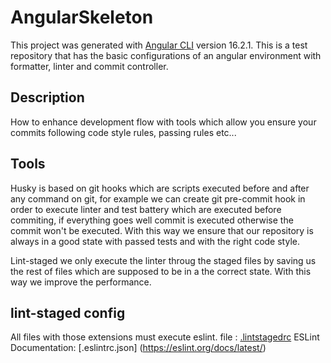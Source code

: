 # AngularSkeleton

This project was generated with [Angular CLI](https://github.com/angular/angular-cli) version 16.2.1.
This is a test repository that has the basic configurations of an angular environment with formatter, linter and commit controller.

## Description

How to enhance development flow with tools which allow you ensure your commits following code style rules, passing rules etc...

## Tools

Husky is based on git hooks which are scripts executed before and after any command on git, for example we can create git pre-commit hook in order to execute linter and test battery which are executed before commiting, if everything goes well commit is executed otherwise the commit won't be executed. With this way we ensure that our repository is always in a good state with passed tests and with the right code style.

Lint-staged we only execute the linter throug the staged files by saving us the rest of files which are supposed to be in a the correct state. With this way we improve the performance.

## lint-staged config

All files with those extensions must execute eslint.
file : [.lintstagedrc](https://github.com/sergiofdezfernandez/AngularSkeleton/blob/master/.lintstagedrc)
ESLint Documentation: [.eslintrc.json] (https://eslint.org/docs/latest/)
